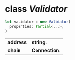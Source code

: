 <!-- @hackbg/docs: begin -->

# class *Validator*
```typescript
let validator = new Validator(
  properties: Partial<...>,
)
```

<table><tbody>
<tr><td valign="top">
<strong>address</strong></td>
<td><strong>string</strong>. </td></tr>
<tr><td valign="top">
<strong>chain</strong></td>
<td><strong>Connection</strong>. </td></tr></tbody></table><!-- @hackbg/docs: end -->
